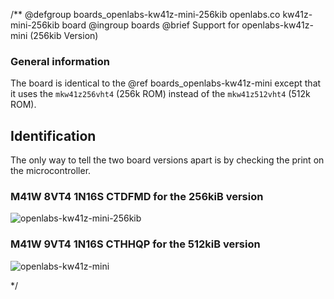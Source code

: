/**
@defgroup    boards_openlabs-kw41z-mini-256kib openlabs.co kw41z-mini-256kib board
@ingroup     boards
@brief       Support for openlabs-kw41z-mini (256kib Version)

### General information

The board is identical to the @ref boards_openlabs-kw41z-mini except that it uses the
`mkw41z256vht4` (256k ROM) instead of the `mkw41z512vht4` (512k ROM).

## Identification

The only way to tell the two board versions apart is by checking the print on the
microcontroller.

### M41W 8VT4 1N16S CTDFMD for the 256kiB version
![openlabs-kw41z-mini-256kib](https://user-images.githubusercontent.com/1301112/75628764-7578b880-5bdc-11ea-9d45-28f37a23fa68.jpg)

### M41W 9VT4 1N16S CTHHQP for the 512kiB version
![openlabs-kw41z-mini](https://user-images.githubusercontent.com/1301112/75628762-74478b80-5bdc-11ea-83ca-277e263867f6.jpg)

*/
